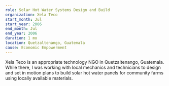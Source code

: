 ```yaml
---
role: Solar Hot Water Systems Design and Build
organization: Xela Teco
start_month: Jul
start_year: 2006
end_month: Jul
end_year: 2006
duration: 1 mo
location: Quetzaltenango, Guatemala
cause: Economic Empowerment
---
```

Xela Teco is an appropriate technology NGO in Quetzaltenango, Guatemala. While there, I was working with local mechanics and technicians to design and set in motion plans to build solar hot water panels for community farms using locally available materials.
